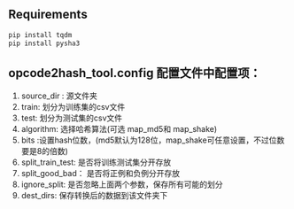 ## Requirements
```bash
pip install tqdm
pip install pysha3
```

## opcode2hash_tool.config 配置文件中配置项：
1. source_dir : 源文件夹
2. train: 划分为训练集的csv文件
3. test: 划分为测试集的csv文件
4. algorithm: 选择哈希算法(可选 map_md5和 map_shake)
5. bits :设置hash位数，(md5默认为128位，map_shake可任意设置，不过位数要是8的倍数)
6. split_train_test: 是否将训练测试集分开存放
7. split_good_bad： 是否将正例和负例分开存放
8. ignore_split: 是否忽略上面两个参数，保存所有可能的划分
9. dest_dirs: 保存转换后的数据到该文件夹下
